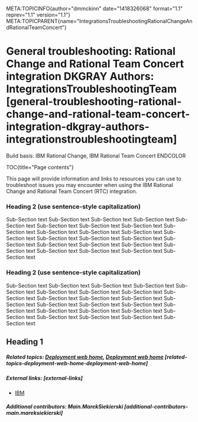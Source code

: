 META:TOPICINFO{author="dmmckinn" date="1418326068" format="1.1"
reprev="1.1" version="1.1"}
META:TOPICPARENT{name="IntegrationsTroubleshootingRationalChangeAndRationalTeamConcert"}

# General troubleshooting: Rational Change and Rational Team Concert integration DKGRAY Authors: IntegrationsTroubleshootingTeam [general-troubleshooting-rational-change-and-rational-team-concert-integration-dkgray-authors-integrationstroubleshootingteam]

Build basis: IBM Rational Change, IBM Rational Team Concert ENDCOLOR

TOC{title="Page contents"}

This page will provide information and links to resources you can use to
troubleshoot issues you may encounter when using the IBM Rational Change
and Rational Team Concert (RTC) integration.

### Heading 2 (use sentence-style capitalization)

Sub-Section text Sub-Section text Sub-Section text Sub-Section text
Sub-Section text Sub-Section text Sub-Section text Sub-Section text
Sub-Section text Sub-Section text Sub-Section text Sub-Section text
Sub-Section text Sub-Section text Sub-Section text Sub-Section text
Sub-Section text Sub-Section text Sub-Section text Sub-Section text
Sub-Section text Sub-Section text Sub-Section text Sub-Section text
Sub-Section text

### Heading 2 (use sentence-style capitalization)

Sub-Section text Sub-Section text Sub-Section text Sub-Section text
Sub-Section text Sub-Section text Sub-Section text Sub-Section text
Sub-Section text Sub-Section text Sub-Section text Sub-Section text
Sub-Section text Sub-Section text Sub-Section text Sub-Section text
Sub-Section text Sub-Section text Sub-Section text Sub-Section text
Sub-Section text Sub-Section text Sub-Section text Sub-Section text
Sub-Section text

## Heading 1

##### Related topics: [Deployment web home](DeploymentWebHome), [Deployment web home](DeploymentWebHome) [related-topics-deployment-web-home-deployment-web-home]

##### External links: [external-links]

-   [IBM](https://www.ibm.com)

##### Additional contributors: Main.MarekSiekierski [additional-contributors-main.mareksiekierski]
